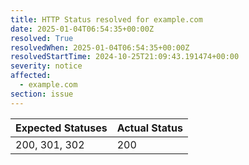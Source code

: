 ```yaml
---
title: HTTP Status resolved for example.com
date: 2025-01-04T06:54:35+00:00Z
resolved: True
resolvedWhen: 2025-01-04T06:54:35+00:00Z
resolvedStartTime: 2024-10-25T21:09:43.191474+00:00
severity: notice
affected:
  - example.com
section: issue
---
```


| Expected Statuses | Actual Status  |
|-------------------|----------------|
| 200, 301, 302 | 200 |
